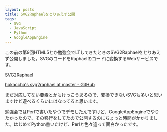 ```yaml
---
layout: posts
title: SVG2Raphaelをとりあえず公開
tags: 
  - SVG
  - JavaScript
  - Python
  - GoogleAppEngine
---
```


この前の第9回HTML5とか勉強会でLTしてきたときのSVG2Raphaelをとりあえず公開しました。SVGのコードをRaphaelのコードに変換するWebサービスです。

[SVG2Raphael](http://svg2raphael.appspot.com/)

[hokaccha's svg2raphael at master - GitHub](http://github.com/hokaccha/svg2raphael)

まだ対応してない要素とかもけっこうあるので、変換できないSVGも多いと思いますけど遊べるくらいにはなってると思います。

勉強会ではPerlで書いたやつでデモしたんですけど、GoogleAppEngineでやりたかったので、その移行をしてたので公開するのにちょっと時間がかかりました。はじめてPython書いたけど、Perlと色々違って面白かったです。
